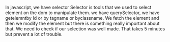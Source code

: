 In javascript, we have selector
Selector is tools that we used to select element on the dom to manipulate them.
we have querySelector, we have getelemntby Id or by tagname or byclassname.
We fetch the element and then we modify the element but there is something really important about that. We need to check if our selection was well made. That takes 5 minutes but prevent a lot of trouble.